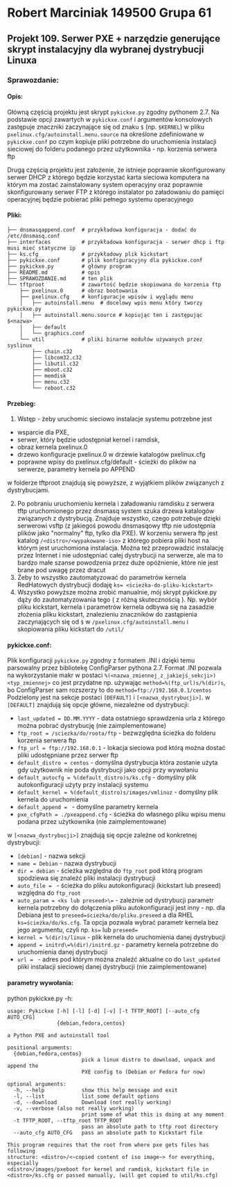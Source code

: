 # Robert Marciniak 149500 Grupa 61 
## Projekt 109. Serwer PXE + narzędzie generujące skrypt instalacyjny dla wybranej dystrybucji Linuxa
### Sprawozdanie:
#### Opis:
Główną częścią projektu jest skrypt ```pykickxe.py``` zgodny  pythonem 2.7. Na podstawie opcji zawartych w ```pykickxe.conf``` i argumentów konsolowych
zastępuje znaczniki zaczynające się od znaku ```$``` (np. ```$KERNEL```) w pliku ```pxelinux.cfg/autoinstall.menu.source``` na określone zdefiniowane w 
```pykickxe.conf``` po czym kopiuje pliki potrzebne do uruchomienia instalacji sieciowej do folderu podanego przez użytkownika - np. korzenia serwera ftp

Drugą częścią projektu jest założenie, że istnieje poprawnie skonfigurowany serwer DHCP z którego będzie korzystać karta sieciowa komputera na którym ma
zostać zainstalowany system operacyjny oraz poprawnie skonfigurowany serwer FTP z którego instalator po załadowaniu do pamięci operacyjnej będzie pobierać
pliki pełnego systemu operacyjnego
#### Pliki:
```
├── dnsmasqappend.conf 	# przykładowa konfiguracja - dodać do /etc/dnsmasq.conf
├── interfaces   		# przykładowa konfiguracja - serwer dhcp i ftp musi mieć statyczne ip
├── ks.cfg   			# przykładowy plik kickstart
├── pykickxe.conf   	# plik konfiguracyjny dla pykickxe.conf
├── pykickxe.py   		# główny program
├── README.md   		# opis
├── SPRAWOZDANIE.md   	# ten plik
└── tftproot   			# zawartość będzie skopiowana do korzenia ftp
    ├── pxelinux.0   	# obraz bootowania
    ├── pxelinux.cfg   	# konfiguracje wpisów i wyglądu menu
    │   ├── autoinstall.menu  # docelowy wpis menu który tworzy pykickxe.py 
    │   ├── autoinstall.menu.source # kopiując ten i zastępując $<nazwa>
    │   ├── default   
    │   └── graphics.conf   
    └── util   			# pliki binarne modułów używanych przez syslinux
        ├── chain.c32   
        ├── libcom32.c32   
        ├── libutil.c32   
        ├── mboot.c32   
        ├── memdisk   
        ├── menu.c32   
        └── reboot.c32   
```

#### Przebieg:
1. Wstęp - żeby uruchomic sieciowo instalacje systemu potrzebne jest
  * wsparcie dla PXE,
  * serwer, który będzie udostępniał kernel i ramdisk,
  * obraz kernela pxelinux.0
  * drzewo konfiguracje pxelinux.0 w drzewie katalogów pxelinux.cfg
  * poprawne wpisy do pxelinux.cfg/default - ścieżki do plików na serwerze, parametry kernela po APPEND  

  w folderze tftproot znajdują się powyższe, z wyjątkiem plików związanych z dystrybucjami.  

2. Po pobraniu uruchomieniu kernela i załadowaniu ramdisku z serwera tftp uruchomionego przez dnsmasq system szuka drzewa katalogów związanych z dystrybucją.
  Znajduje wszystko, czego potrzebuje dzięki serwerowi vsftp (z jakiegoś powodu dnsmasqowy tftp nie udostępnia plików jako "normalny" ftp, tylko dla PXE).
  W korzeniu serwera ftp jest katalog ```/<distro>/<wypakowane-iso>``` z którego pobiera pliki host na którym jest uruchomiona instalacja. Można też przeprowadzić instalację przez Internet i nie udostępniać całej dystrybucji na serwerze, ale ma to bardzo małe szanse powodzenia przez duże opóźnienie, które nie jest brane pod uwagę przez dracut
3. Żeby to wszystko zautomatyzować do parametrów kernela RedHatowych dystrybucji dodaję ```ks= <ścieżka-do-pliku-kickstart>```
4. Wszystko powyższe można zrobić manualnie, mój skrypt pykickxe.py dąży do zautomatyzowania tego ( z różną skutecznością ). Np. wybór pliku kickstart, kernela i parametrów
  kernela odbywa się na zasadzie złożenia pliku kickstart, znalezieniu znaczników do zastąpienia zaczynających się od ```$``` w ```/pxelinux.cfg/autoinstall.menu``` i skopiowania pliku kickstart do ```/util/``` 


#### pykickxe.conf:
Plik konfiguracji ```pykickxe.py``` zgodny z formatem .INI i dzięki temu parsowalny przez bibliotekę ConfigParser pythona 2.7.
Format .INI pozwala na wykorzystanie makr w postaci ```%(<nazwa_zmiennej_z_jakiejś_sekcji>)<typ_zmiennej>``` co jest przydatne np. używając
```method=%(ftp_url)s/%(dir)s```, bo ConfigParser sam rozszerzy to do ```method=ftp://192.168.0.1/centos```
Podzielony jest na sekcje postaci ```[DEFAULT]``` i ```[<nazwa_dystrybucji>]```.
w ```[DEFAULT]``` znajdują się opcje główne, niezależne od dystrybucji:

* ```last_updated = DD.MM.YYYY``` - data ostatniego sprawdzenia urla z którego można pobrać dystrybucję (nie zaimplementowane)
* ```ftp_root = /sciezka/do/roota/ftp``` - bezwzględna ścieżka do folderu korzenia serwera ftp
* ```ftp_url = ftp://192.168.0.1``` - lokacja sieciowa pod którą można dostać pliki udostępniane przez serwer ftp
* ```default_distro = centos``` - domyślna dystrybucja która zostanie użyta gdy użytkownik nie poda dystrybucji jako opcji przy wywołaniu
* ```default_autocfg = %(default_distro)s/ks.cfg``` - domyślny plik autokonfiguracji użyty przy instalacji systemu
* ```default_kernel = %(default_distro)s/images/vmlinuz``` - domyślny plik kernela do uruchomienia
* ```default_append = ``` - domyślne parametry kernela 
* ```pxe_cfgPath = ./pxeappend.cfg``` - ścieżka do własnego pliku wpisu menu podana przez użytkownika (nie zaimplementowane)


w ```[<nazwa_dystrybucji>]``` znajdują się opcje zależne od konkretnej dystrybucji:

* ```[debian]``` - nazwa sekcji
* ```name = Debian``` - nazwa dystrybucji
* ```dir = debian``` - ścieżka względna do ```ftp_root``` pod którą program spodziewa się znaleźć pliki instalacji dystrybucji
* ```auto_file = ``` - ścieżka do pliku autokonfiguracji (kickstart lub preseed) względna do ```ftp_root```
* ```auto_param = <ks lub preseed>\=``` - zależnie od dystrybucji parametr kernela potrzebny do dołączenia pliku autokonfiguracji jest inny - np. dla Debiana jest to ```preseed=ścieżka/do/pliku.preseed``` a dla RHEL ```ks=ścieżka/do/ks.cfg```. Ta opcja pozwala wybrać parametr kernela bez jego argumentu, czyli np. ```ks=``` lub ```preseed=```
* ```kernel = %(dir)s/linux``` - plik kernela do uruchomienia danej dystrybucji
* ```append = initrd\=%(dir)/initrd.gz``` - parametry kernela potrzebne do uruchomienia danej dystrybucji
* ```url = ``` - adres pod którym można znaleźć aktualne co do ```last_updated``` pliki instalacji sieciowej danej dystrybucji  (nie zaimplementowane)

#### parametry wywołania:
python pykickxe.py -h:
```
usage: Pykickxe [-h] [-l] [-d] [-v] [-t TFTP_ROOT] [--auto_cfg AUTO_CFG]
                {debian,fedora,centos}

a Python PXE and autoinstall tool

positional arguments:
  {debian,fedora,centos}
                        pick a linux distro to download, unpack and append the
                        PXE config to (Debian or Fedora for now)

optional arguments:
  -h, --help            show this help message and exit
  -l, --list            list some default options
  -d, --download        Download (not really working)
  -v, --verbose (also not really working)
                        print some of what this is doing at any moment
  -t TFTP_ROOT, --tftp_root TFTP_ROOT
                        pass an absolute path to tftp root directory
  --auto_cfg AUTO_CFG   pass an absolute path to Kickstart file

This program requires that the root from where pxe gets files has following
structure: <distro>/<~copied content of iso image~> for everything, especially
<distro>/images/pxeboot for kernel and ramdisk, kickstart file in
<distro>/ks.cfg or passed manually, (will get copied to util/ks.cfg)
```
